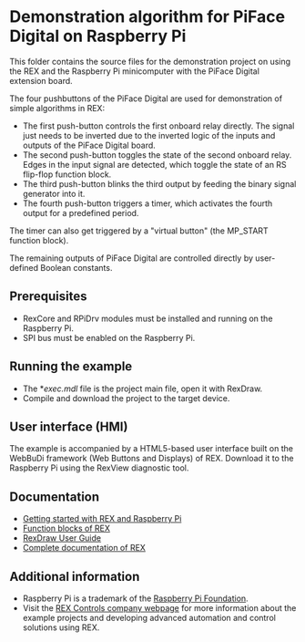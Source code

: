 ﻿Demonstration algorithm for PiFace Digital on Raspberry Pi 
==========================================================

This folder contains the source files for the demonstration project on using the 
REX and the Raspberry Pi minicomputer with 
the PiFace Digital extension board.

The four pushbuttons of the PiFace Digital are used for demonstration of simple 
algorithms in REX:

- The first push-button controls the first onboard relay directly. The signal 
just needs to be inverted due to the inverted logic of the inputs and outputs of 
the PiFace Digital board. 
- The second push-button toggles the state of the second onboard relay. Edges in 
the input signal are detected, which toggle the state of an RS flip-flop function 
block.
- The third push-button blinks the third output by feeding the binary signal 
generator into it.
- The fourth push-button triggers a timer, which activates the fourth output for 
a predefined period.

The timer can also get triggered by a "virtual button" (the MP_START function 
block).

The remaining outputs of PiFace Digital are controlled directly by user-defined 
Boolean constants. 

## Prerequisites ##

- RexCore and RPiDrv modules must be installed and running on the Raspberry Pi.
- SPI bus must be enabled on the Raspberry Pi.

## Running the example ##

- The **exec.mdl* file is the project main file, open it with RexDraw.
- Compile and download the project to the target device.

## User interface (HMI) ##
The example is accompanied by a HTML5-based user interface built on the WebBuDi 
framework (Web Buttons and Displays) of REX. Download it to 
the Raspberry Pi using the RexView diagnostic tool.

## Documentation ##

- [Getting started with REX and Raspberry Pi](https://www.rexcontrols.com/media/2.50.4/doc/ENGLISH/MANUALS/RexGettingStarted/RexGettingStarted_RasPi_ENG.html)
- [Function blocks of REX](https://www.rexcontrols.com/media/2.50.4/doc/ENGLISH/MANUALS/BRef/BRef_ENG.html)
- [RexDraw User Guide](https://www.rexcontrols.com/media/2.50.4/doc/ENGLISH/MANUALS/RexDraw/RexDraw_ENG.html)
- [Complete documentation of REX](http://www.rexcontrols.com/documentation-and-support)

## Additional information ##

- Raspberry Pi is a trademark of the [Raspberry Pi Foundation](http://www.raspberrypi.org).
- Visit the [REX Controls company webpage](http://www.rexcontrols.com) 
for more information about the example projects and developing advanced 
automation and control solutions using REX.
